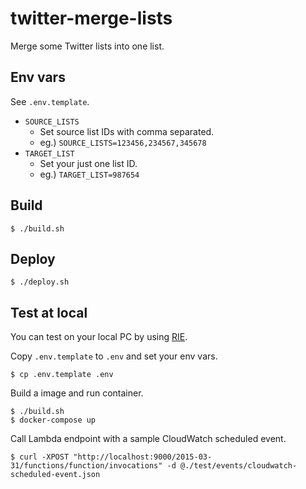 # twitter-merge-lists #

Merge some Twitter lists into one list.

## Env vars ##

See `.env.template`.

- `SOURCE_LISTS`
  - Set source list IDs with comma separated.
  - eg.) `SOURCE_LISTS=123456,234567,345678`
- `TARGET_LIST`
  - Set your just one list ID.
  - eg.) `TARGET_LIST=987654`

## Build ##

```console
$ ./build.sh
```

## Deploy ##

```console
$ ./deploy.sh
```

## Test at local ##

You can test on your local PC by using [RIE](https://docs.aws.amazon.com/lambda/latest/dg/images-test.html).

Copy `.env.template` to `.env` and set your env vars.

```console
$ cp .env.template .env
```

Build a image and run container.

```console
$ ./build.sh
$ docker-compose up
```

Call Lambda endpoint with a sample CloudWatch scheduled event.

```console
$ curl -XPOST "http://localhost:9000/2015-03-31/functions/function/invocations" -d @./test/events/cloudwatch-scheduled-event.json
```
